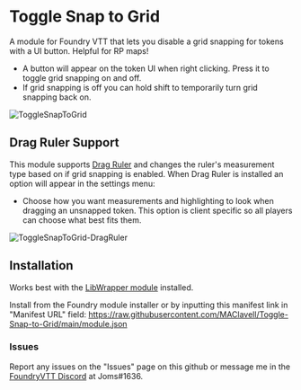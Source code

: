 # Toggle Snap to Grid
A module for Foundry VTT that lets you disable a grid snapping for tokens with a UI button. Helpful for RP maps!
* A button will appear on the token UI when right clicking. Press it to toggle grid snapping on and off.
* If grid snapping is off you can hold shift to temporarily turn grid snapping back on.

![ToggleSnapToGrid](https://user-images.githubusercontent.com/25129246/125176345-ad184d00-e1a0-11eb-8be4-d04e5fe329c0.gif)

## Drag Ruler Support
This module supports [Drag Ruler](https://github.com/manuelVo/foundryvtt-drag-ruler) and changes the ruler's measurement type based on if grid snapping is enabled. When Drag Ruler is installed an option will appear in the settings menu: 
* Choose how you want measurements and highlighting to look when dragging an unsnapped token. This option is client specific so all players can choose what best fits them.

![ToggleSnapToGrid-DragRuler](https://user-images.githubusercontent.com/25129246/125176486-bc4bca80-e1a1-11eb-808d-fd4fb35016c6.gif)

## Installation
Works best with the [LibWrapper module](https://github.com/ruipin/fvtt-lib-wrapper) installed.

Install from the Foundry module installer or by inputting this manifest link in "Manifest URL" field: https://raw.githubusercontent.com/MAClavell/Toggle-Snap-to-Grid/main/module.json

### Issues
Report any issues on the "Issues" page on this github or message me in the [FoundryVTT Discord](https://discord.gg/foundryvtt) at Joms#1636.
